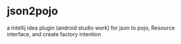 # json2pojo
a intellij idea plugin (android studio work) for json to pojo, Resource interface, and create factory intention
